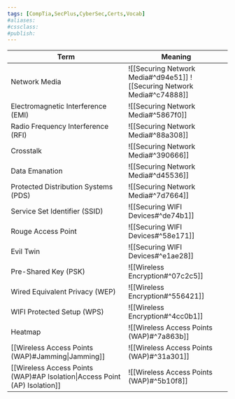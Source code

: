 ```yaml
---
tags: [CompTia,SecPlus,CyberSec,Certs,Vocab]
#aliases:
#cssclass:
#publish:
---
```


| Term                                                                       | Meaning                                                                 |
| -------------------------------------------------------------------------- | ----------------------------------------------------------------------- |
| Network Media                                                              | ![[Securing Network Media#^d94e51]] ![[Securing Network Media#^c74888]] |
| Electromagnetic Interference (EMI)                                         | ![[Securing Network Media#^5867f0]]                                     |
| Radio Frequency Interference (RFI)                                         | ![[Securing Network Media#^88a308]]                                     |
| Crosstalk                                                                  | ![[Securing Network Media#^390666]]                                     |
| Data Emanation                                                             | ![[Securing Network Media#^d45536]]                                     |
| Protected Distribution Systems (PDS)                                       | ![[Securing Network Media#^7d7664]]                                     |
| Service Set Identifier (SSID)                                              | ![[Securing WIFI Devices#^de74b1]]                                      |
| Rouge Access Point                                                         | ![[Securing WIFI Devices#^58e171]]                                      |
| Evil Twin                                                                  | ![[Securing WIFI Devices#^e1ae28]]                                      |
| Pre-Shared Key (PSK)                                                       | ![[Wireless Encryption#^07c2c5]]                                        |
| Wired Equivalent Privacy (WEP)                                             | ![[Wireless Encryption#^556421]]                                        |
| WIFI Protected Setup (WPS)                                                 | ![[Wireless Encryption#^4cc0b1]]                                        |
| Heatmap                                                                    | ![[Wireless Access Points (WAP)#^7a863b]]                               |
| [[Wireless Access Points (WAP)#Jamming\|Jamming]]                          | ![[Wireless Access Points (WAP)#^31a301]]                               |
| [[Wireless Access Points (WAP)#AP Isolation\|Access Point (AP) Isolation]] | ![[Wireless Access Points (WAP)#^5b10f8]]                                                                        |
